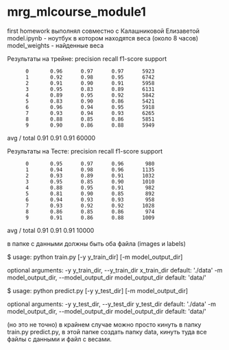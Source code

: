 # mrg_mlcourse_module1
first homework
выполнял совместно с Калашниковой Елизаветой
model.ipynb - ноутбук в котором находятся веса (около 8 часов)
model_weights - найденные веса

Результаты на трейне:
             precision    recall  f1-score   support

          0       0.96      0.97      0.97      5923
          1       0.92      0.98      0.95      6742
          2       0.91      0.90      0.91      5958
          3       0.95      0.83      0.89      6131
          4       0.89      0.95      0.92      5842
          5       0.83      0.90      0.86      5421
          6       0.96      0.94      0.95      5918
          7       0.93      0.94      0.93      6265
          8       0.88      0.85      0.86      5851
          9       0.90      0.86      0.88      5949

avg / total       0.91      0.91      0.91     60000



Результаты на Тесте:
             precision    recall  f1-score   support

          0       0.95      0.97      0.96       980
          1       0.94      0.98      0.96      1135
          2       0.93      0.89      0.91      1032
          3       0.95      0.85      0.90      1010
          4       0.88      0.95      0.91       982
          5       0.81      0.90      0.85       892
          6       0.94      0.93      0.93       958
          7       0.93      0.92      0.92      1028
          8       0.86      0.85      0.86       974
          9       0.91      0.86      0.88      1009

avg / total       0.91      0.91      0.91     10000


в папке с данными должны быть оба файла (images и labels)


$ usage: python train.py [-y y_train_dir] [-m model_output_dir]

optional arguments:
  -y y_train_dir, --y_train_dir x_train_dir
                        default: './data'
  -m model_output_dir, --model_output_dir model_output_dir
                        default:  'data/'
                        
                        
$ usage: python predict.py [-y y_test_dir] [-m model_output_dir]

optional arguments:
  -y y_test_dir, --y_test_dir y_test_dir
                        default: './data'
  -m model_output_dir, --model_output_dir model_output_dir
                        default: 'data/'                        
                        
 (но это не точно) в крайнем случае можно просто кинуть в папку train.py predict.py, в этой папке создать папку data, кинуть туда все файлы с данными и файл с весами.
 
